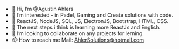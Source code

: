 - 👋 Hi, I’m @Agustin Ahlers
- 👀 I’m interested - in Padel, Gaming and Create solutions with code.
- 💪 ReactJS, NodeJS, SQL, JS, ElectronJS, Bootstrap, HTML, CSS.
- 🌱 The next steps i think is learning more ReactJs and English.
- 💞️ I’m looking to collaborate on any projects for lerning.
- 📫 How to reach me Mail: AhlerSolutions@hotmail.com

<!---
Agu0925/Agu0925 is a ✨ special ✨ repository because its `README.md` (this file) appears on your GitHub profile.
You can click the Preview link to take a look at your changes.
--->
